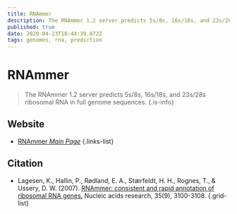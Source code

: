 ```yaml
---
title: RNAmmer
description: The RNAmmer 1.2 server predicts 5s/8s, 16s/18s, and 23s/28s ribosomal RNA in full genome sequences.
published: true
date: 2020-04-23T18:44:39.872Z
tags: genomes, rna, prediction
---
```


# RNAmmer

> The RNAmmer 1.2 server predicts 5s/8s, 16s/18s, and 23s/28s ribosomal RNA in full genome sequences.
{.is-info}

 

## Website 

- [RNAmmer *Main Page*](http://www.cbs.dtu.dk/services/RNAmmer/)
 {.links-list}

## Citation 

- Lagesen, K., Hallin, P., Rødland, E. A., Stærfeldt, H. H., Rognes, T., & Ussery, D. W. (2007). [RNAmmer: consistent and rapid annotation of ribosomal RNA genes.](https://academic.oup.com/nar/article/35/9/3100/2401119) Nucleic acids research, 35(9), 3100-3108.
{.grid-list}